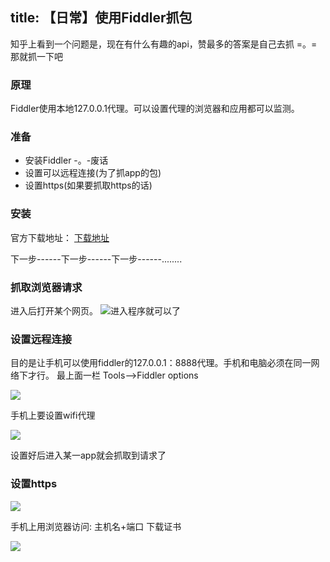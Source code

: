 title: 【日常】使用Fiddler抓包
---
知乎上看到一个问题是，现在有什么有趣的api，赞最多的答案是自己去抓 =。=  那就抓一下吧

### 原理
Fiddler使用本地127.0.0.1代理。可以设置代理的浏览器和应用都可以监测。
### 准备
 - 安装Fiddler -。-废话
 - 设置可以远程连接(为了抓app的包)
 - 设置https(如果要抓取https的话)

### 安装

官方下载地址： [下载地址](http://www.telerik.com/fiddler)

下一步------下一步------下一步------........

### 抓取浏览器请求
进入后打开某个网页。
![进入程序就可以了](http://7xpp4m.com1.z0.glb.clouddn.com/blogfiddler1.png)

### 设置远程连接

目的是让手机可以使用fiddler的127.0.0.1：8888代理。手机和电脑必须在同一网络下才行。
最上面一栏 Tools-->Fiddler options

![](http://7xpp4m.com1.z0.glb.clouddn.com/blogfiddler2.png)

手机上要设置wifi代理

![](http://7xpp4m.com1.z0.glb.clouddn.com/blogfiddler4.png)

设置好后进入某一app就会抓取到请求了

### 设置https

![](http://7xpp4m.com1.z0.glb.clouddn.com/blogfiddler3.png)

手机上用浏览器访问: 主机名+端口  下载证书

![](http://7xpp4m.com1.z0.glb.clouddn.com/blogfiddler5.png)


